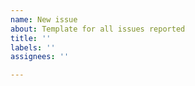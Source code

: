 ```yaml
---
name: New issue
about: Template for all issues reported
title: ''
labels: ''
assignees: ''

---
```


<!-- Thank you for reporting this issue. Please note that, as we are currently working on solutions to help face the current crisis, we do not have the capacity to respond to any issues or pull requests. -->
